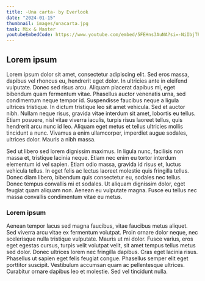 ```yaml
---
title: -Una carta- by Everlook
date: "2024-01-15"
thumbnail: images/unacarta.jpg
task: Mix & Master
youtubeEmbedCode: https://www.youtube.com/embed/5FEHns3AuNA?si=-NiIbjTPkcfuVWs2
---
```


## Lorem ipsum

Lorem ipsum dolor sit amet, consectetur adipiscing elit. Sed eros massa, dapibus vel rhoncus eu, hendrerit eget dolor. In ultricies ante in eleifend vulputate. Donec sed risus arcu. Aliquam placerat dapibus mi, eget bibendum quam fermentum vitae. Phasellus auctor venenatis urna, sed condimentum neque tempor id. Suspendisse faucibus neque a ligula ultrices tristique. In dictum tristique leo sit amet vehicula. Sed et auctor nibh. Nullam neque risus, gravida vitae interdum sit amet, lobortis eu tellus. Etiam posuere, nisl vitae viverra iaculis, turpis risus laoreet tellus, quis hendrerit arcu nunc id leo. Aliquam eget metus et tellus ultricies mollis tincidunt a nunc. Vivamus a enim ullamcorper, imperdiet augue sodales, ultrices dolor. Mauris a nibh massa.

Sed ut libero sed lorem dignissim maximus. In ligula nunc, facilisis non massa et, tristique lacinia neque. Etiam nec enim eu tortor interdum elementum id vel sapien. Etiam odio massa, gravida id risus et, luctus vehicula tellus. In eget felis ac lectus laoreet molestie quis fringilla tellus. Donec diam libero, bibendum quis consectetur eu, sodales nec tellus. Donec tempus convallis mi et sodales. Ut aliquam dignissim dolor, eget feugiat quam aliquam non. Aenean eu vulputate magna. Fusce eu tellus nec massa convallis condimentum vitae eu metus.

### Lorem ipsum

Aenean tempor lacus sed magna faucibus, vitae faucibus metus aliquet. Sed viverra arcu vitae ex fermentum volutpat. Proin ornare dolor neque, nec scelerisque nulla tristique vulputate. Mauris ut mi dolor. Fusce varius, eros eget egestas cursus, turpis velit volutpat velit, sit amet tempus tellus metus sed dolor. Donec ultrices lorem nec fringilla dapibus. Cras eget lacinia risus. Phasellus ut sapien eget felis feugiat congue. Phasellus semper elit eget porttitor suscipit. Vestibulum accumsan quam ac pellentesque ultrices. Curabitur ornare dapibus leo et molestie. Sed vel tincidunt nulla.

